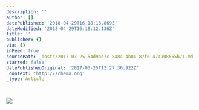 ```yaml
---
description: ''
author: []
datePublished: '2018-04-29T16:18:13.869Z'
dateModified: '2018-04-29T16:18:12.136Z'
title: ''
publisher: {}
via: {}
inFeed: true
sourcePath: _posts/2017-03-25-54d9ae7c-8a84-4b04-87f6-474908555b71.md
starred: false
datePublishedOriginal: '2017-03-25T12:27:36.922Z'
_context: 'http://schema.org'
_type: Article

---
```

![](https://the-grid-user-content.s3-us-west-2.amazonaws.com/4a8aa9db-b5be-4505-9c36-590f6af2b280.jpg)